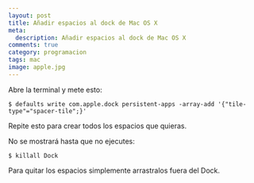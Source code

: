 ```yaml
---
layout: post
title: Añadir espacios al dock de Mac OS X
meta:
  description: Añadir espacios al dock de Mac OS X
comments: true
category: programacion
tags: mac
image: apple.jpg
---
```


Abre la terminal y mete esto:

<!-- more -->

`$ defaults write com.apple.dock persistent-apps -array-add '{"tile-type"="spacer-tile";}'`

Repite esto para crear todos los espacios que quieras.

No se mostrará hasta que no ejecutes:

`$ killall Dock`

Para quitar los espacios simplemente arrastralos fuera del Dock.

